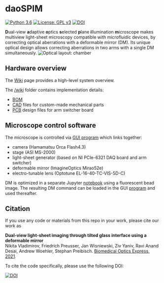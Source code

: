 # daoSPIM
[![Python 3.6](https://img.shields.io/badge/python-3.6-blue.svg)](https://www.python.org/downloads/release/python-360/)
[![License: GPL v3](https://img.shields.io/badge/License-GPLv3-blue.svg)](https://www.gnu.org/licenses/gpl-3.0)
[![DOI](https://zenodo.org/badge/250773639.svg)](https://zenodo.org/badge/latestdoi/250773639)


**D**ual-view **a**daptive **o**ptics **s**elected **p**lane **i**llumination **m**icroscope makes multiview light-sheet microscopy compatible with microfluidic devices, by correcting optical aberrations with a deformable mirror (DM). Its unique optical design allows correcting aberrations in two arms with a single DM simultaneously.
![Optical layout: chamber](/wiki/images/excitation-switching-w800.gif)

## Hardware overview
The [Wiki](https://github.com/nvladimus/daoSPIM/wiki/overview) page provides a high-level system overview. 

The [/wiki](./wiki) folder contains implementation details:
* [BOM](./wiki/BOM.xlsx)
* [CAD](./wiki/custom_parts_cad) files for custom-made mechanical parts
* [PCB](./wiki/arm_switcher) design files for arm switcher board

## Microscope control software
The microscope is controlled via [GUI program](./microscope_control) which links together:
- camera (Hamamatsu Orca Flash4.3)
- stage (ASI MS-2000)
- light-sheet generator (based on NI PCIe-6321 DAQ board and arm switcher)
- deformable mirror (ImagineOptics Mirao52e)
- electro-tunable lens (Optotune EL-16-40-TC-VIS-5D-C)

DM is optimized in a separate Jupyter [notebook](./dm_optimization/) using a fluorescent bead image. The resulting DM command can be loaded in the GUI  [program](./microscope_control) and used thereafter.

## Citation
If you use any code or materials from this repo in your work, please cite our work as

**Dual-view light-sheet imaging through tilted glass interface using a deformable mirror** \
Nikita Vladimirov, Friedrich Preusser, Jan Wisniewski, Ziv Yaniv, Ravi Anand Desai, Andrew Woehler, Stephan Preibisch. [Biomedical Optics Express, 2021](https://doi.org/10.1364/BOE.416737).

To cite the code specifically, please use the following DOI:

[![DOI](https://zenodo.org/badge/250773639.svg)](https://zenodo.org/badge/latestdoi/250773639)
